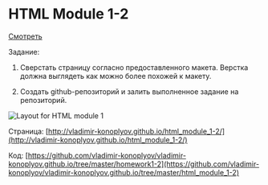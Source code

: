# HTML Module 1-2

[Смотреть](http://vladimir-konoplyov.github.io/html_module_1-2/)

Задание:

1. Сверстать страницу согласно предоставленного макета. Верстка должна выглядеть как можно более похожей к макету.

2. Создать github-репозиторий и залить выполненное задание на репозиторий.

<img src="https://github.com/goit-fe/markup_fe2o/blob/master/html_01/homework1.jpg" alt="Layout for HTML module 1">

Страница: [http://vladimir-konoplyov.github.io/html_module_1-2/](http://vladimir-konoplyov.github.io/html_module_1-2/)

Код: [https://github.com/vladimir-konoplyov/vladimir-konoplyov.github.io/tree/master/homework1-2](https://github.com/vladimir-konoplyov/vladimir-konoplyov.github.io/tree/master/html_module_1-2)